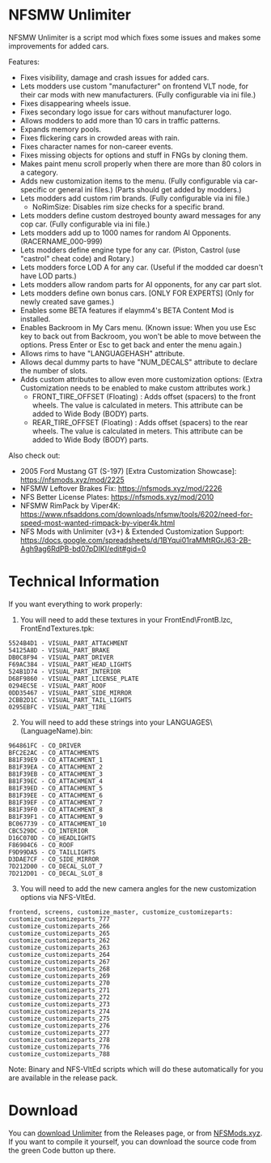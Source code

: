 # NFSMW Unlimiter
NFSMW Unlimiter is a script mod which fixes some issues and makes some improvements for added cars.

Features:
+ Fixes visibility, damage and crash issues for added cars.
+ Lets modders use custom "manufacturer" on frontend VLT node, for their car mods with new manufacturers. (Fully configurable via ini file.)
+ Fixes disappearing wheels issue.
+ Fixes secondary logo issue for cars without manufacturer logo.
+ Allows modders to add more than 10 cars in traffic patterns.
+ Expands memory pools.
+ Fixes flickering cars in crowded areas with rain.
+ Fixes character names for non-career events.
+ Fixes missing objects for options and stuff in FNGs by cloning them.
+ Makes paint menu scroll properly when there are more than 80 colors in a category.
+ Adds new customization items to the menu. (Fully configurable via car-specific or general ini files.) (Parts should get added by modders.)
+ Lets modders add custom rim brands. (Fully configurable via ini file.)
    - NoRimSize: Disables rim size checks for a specific brand.
+ Lets modders define custom destroyed bounty award messages for any cop car. (Fully configurable via ini file.)
+ Lets modders add up to 1000 names for random AI Opponents. (RACERNAME_000-999)
+ Lets modders define engine type for any car. (Piston, Castrol (use "castrol" cheat code) and Rotary.)
+ Lets modders force LOD A for any car. (Useful if the modded car doesn't have LOD parts.)
+ Lets modders allow random parts for AI opponents, for any car part slot.
+ Lets modders define own bonus cars. [ONLY FOR EXPERTS] (Only for newly created save games.)
+ Enables some BETA features if elaymm4's BETA Content Mod is installed.
+ Enables Backroom in My Cars menu. (Known issue: When you use Esc key to back out from Backroom, you won't be able to move between the options. Press Enter or Esc to get back and enter the menu again.)
+ Allows rims to have "LANGUAGEHASH" attribute.
+ Allows decal dummy parts to have "NUM_DECALS" attribute to declare the number of slots.
+ Adds custom attributes to allow even more customization options: (Extra Customization needs to be enabled to make custom attributes work.)
	- FRONT_TIRE_OFFSET (Floating) : Adds offset (spacers) to the front wheels. The value is calculated in meters. This attribute can be added to Wide Body (BODY) parts.
	- REAR_TIRE_OFFSET (Floating) : Adds offset (spacers) to the rear wheels. The value is calculated in meters. This attribute can be added to Wide Body (BODY) parts.


Also check out:
- 2005 Ford Mustang GT (S-197) [Extra Customization Showcase]: https://nfsmods.xyz/mod/2225
- NFSMW Leftover Brakes Fix: https://nfsmods.xyz/mod/2226
- NFS Better License Plates: https://nfsmods.xyz/mod/2010
- NFSMW RimPack by Viper4K: https://www.nfsaddons.com/downloads/nfsmw/tools/6202/need-for-speed-most-wanted-rimpack-by-viper4k.html
- NFS Mods with Unlimiter (v3+) & Extended Customization Support: https://docs.google.com/spreadsheets/d/1BYqui01raMMtRGrJ63-2B-Agh9ag6RdPB-bd07pDIKI/edit#gid=0


# Technical Information
If you want everything to work properly:

1) You will need to add these textures in your FrontEnd\\FrontB.lzc, FrontEndTextures.tpk:
```
5524B4D1 - VISUAL_PART_ATTACHMENT
54125A8D - VISUAL_PART_BRAKE
DB0C8F94 - VISUAL_PART_DRIVER
F69AC384 - VISUAL_PART_HEAD_LIGHTS
524B1D74 - VISUAL_PART_INTERIOR
D68F9860 - VISUAL_PART_LICENSE_PLATE
0294EC5E - VISUAL_PART_ROOF
0DD35467 - VISUAL_PART_SIDE_MIRROR
2CBB2D1C - VISUAL_PART_TAIL_LIGHTS
0295EBFC - VISUAL_PART_TIRE
```

2) You will need to add these strings into your LANGUAGES\\(LanguageName).bin:
```
964861FC - CO_DRIVER
BFC2E2AC - CO_ATTACHMENTS
B81F39E9 - CO_ATTACHMENT_1
B81F39EA - CO_ATTACHMENT_2
B81F39EB - CO_ATTACHMENT_3
B81F39EC - CO_ATTACHMENT_4
B81F39ED - CO_ATTACHMENT_5
B81F39EE - CO_ATTACHMENT_6
B81F39EF - CO_ATTACHMENT_7
B81F39F0 - CO_ATTACHMENT_8
B81F39F1 - CO_ATTACHMENT_9
BC067739 - CO_ATTACHMENT_10
CBC529DC - CO_INTERIOR
D16C070D - CO_HEADLIGHTS
F86904C6 - CO_ROOF
F9D99DA5 - CO_TAILLIGHTS
D3DAE7CF - CO_SIDE_MIRROR
7D212D00 - CO_DECAL_SLOT_7
7D212D01 - CO_DECAL_SLOT_8
```

3) You will need to add the new camera angles for the new customization options via NFS-VltEd.
```
frontend, screens, customize_master, customize_customizeparts:
customize_customizeparts_777
customize_customizeparts_266
customize_customizeparts_265
customize_customizeparts_262
customize_customizeparts_263
customize_customizeparts_264
customize_customizeparts_267
customize_customizeparts_268
customize_customizeparts_269
customize_customizeparts_270
customize_customizeparts_271
customize_customizeparts_272
customize_customizeparts_273
customize_customizeparts_274
customize_customizeparts_275
customize_customizeparts_276
customize_customizeparts_277
customize_customizeparts_278
customize_customizeparts_776
customize_customizeparts_788
```

Note: Binary and NFS-VltEd scripts which will do these automatically for you are available in the release pack.

# Download
You can [download Unlimiter](https://github.com/nlgxzef/NFSMWUnlimiter/releases) from the Releases page, or from [NFSMods.xyz](https://www.nfsmods.xyz).
If you want to compile it yourself, you can download the source code from the green Code button up there.
